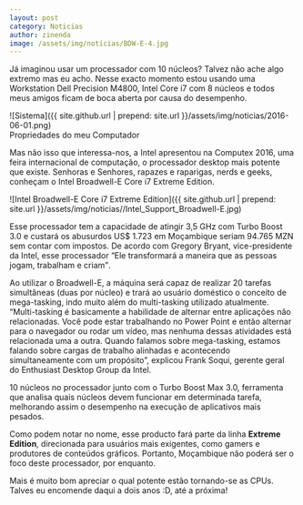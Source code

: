 ```yaml
---
layout: post
category: Noticias
author: zinenda
image: /assets/img/noticias/BDW-E-4.jpg
---
```


Já imaginou usar um processador com 10 núcleos?
Talvez não ache algo extremo mas eu acho. Nesse exacto momento estou usando uma Workstation Dell Precision M4800, Intel Core i7 com 8 núcleos e todos meus amigos ficam de boca aberta por causa do desempenho.

![Sistema]({{ site.github.url | prepend: site.url }}/assets/img/noticias/2016-06-01.png) <br> Propriedades do meu Computador

Mas não isso que interessa-nos, a Intel apresentou na Computex 2016, uma feira internacional de computação, o processador desktop mais potente que existe.
Senhoras e Senhores, rapazes e raparigas, nerds e geeks, conheçam o Intel Broadwell-E Core i7 Extreme Edition.

![Intel Broadwell-E Core i7 Extreme Edition]({{ site.github.url | prepend: site.url }}/assets/img/noticias//Intel_Support_Broadwell-E.jpg)

Esse processador tem a capacidade de atingir 3,5 GHz com Turbo Boost 3.0 e custará os abusurdos US$ 1.723 em Moçambique seriam 94.765 MZN sem contar com impostos.
De acordo com Gregory Bryant, vice-presidente da Intel, esse processador <q>Ele transformará a maneira que as pessoas jogam, trabalham e criam</q>.

Ao utilizar o Broadwell-E, a máquina será capaz de realizar 20 tarefas simultâneas (duas por núcleo) e trará ao usuário doméstico o conceito de mega-tasking, indo muito além do multi-tasking utilizado atualmente. “Multi-tasking é basicamente a habilidade de alternar entre aplicações não relacionadas. Você pode estar trabalhando no Power Point e então alternar para o navegador ou rodar um vídeo, mas nenhuma dessas atividades está relacionada uma a outra. Quando falamos sobre mega-tasking, estamos falando sobre cargas de trabalho alinhadas e acontecendo simultaneamente com um propósito”, explicou Frank Soqui, gerente geral do Enthusiast Desktop Group da Intel.

10 núcleos no processador junto com o Turbo Boost Max 3.0, ferramenta que analisa quais núcleos devem funcionar em determinada tarefa, melhorando assim o desempenho na execução de aplicativos mais pesados.

Como podem notar no nome, esse producto fará parte da linha <b>Extreme Edition</b>, direcionada para usuários mais exigentes, como gamers e produtores de conteúdos gráficos.
Portanto, Moçambique não poderá ser o foco deste processador, por enquanto.

Mais é muito bom apreciar o qual potente estão tornando-se as CPUs.<br>
Talves eu encomende daqui a dois anos :D, até a próxima!